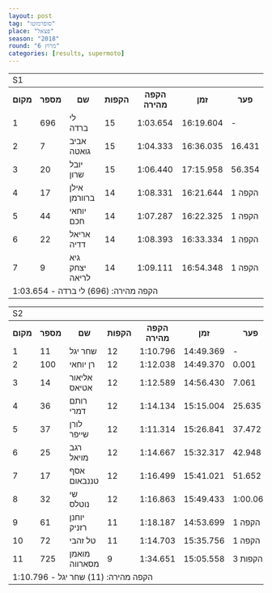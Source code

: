 ```yaml
---
layout: post
tag: "סופרמוטו"
place: "פצאל"
season: "2018"
round: "מרוץ 6"
categories: [results, supermoto]
---
```

<table class="line_color">
        <tr>
            <td colspan="99" class="title_font">S1</td>
        </tr>
        <tr class="rnkh_bkcolor">
            <th class="rnkh_font">מקום</th>
            <th class="rnkh_font">מספר</th>
            <th class="rnkh_font">שם</th>
            <th class="rnkh_font">הקפות</th>
            <th class="rnkh_font">הקפה מהירה</th>
            <th class="rnkh_font">זמן</th>
            <th class="rnkh_font">פער</th>
        </tr>
        <tr class="rnk_bkcolor OddRow">
            <td class="rnk_font">1</td>
            <td class="rnk_font highlight">696</td>
            <td class="rnk_font">לי ברדה</td>
            <td class="rnk_font">15</td>
            <td class="rnk_font">1:03.654</td>
            <td class="rnk_font">16:19.604</td>
            <td class="rnk_font">-</td>
        </tr>
        <tr class="rnk_bkcolor EvenRow">
            <td class="rnk_font">2</td>
            <td class="rnk_font highlight">7</td>
            <td class="rnk_font">אביב גואטה</td>
            <td class="rnk_font">15</td>
            <td class="rnk_font">1:04.333</td>
            <td class="rnk_font">16:36.035</td>
            <td class="rnk_font">16.431</td>
        </tr>
        <tr class="rnk_bkcolor OddRow">
            <td class="rnk_font">3</td>
            <td class="rnk_font highlight">20</td>
            <td class="rnk_font">יובל שרון</td>
            <td class="rnk_font">15</td>
            <td class="rnk_font">1:06.440</td>
            <td class="rnk_font">17:15.958</td>
            <td class="rnk_font">56.354</td>
        </tr>
        <tr class="rnk_bkcolor EvenRow">
            <td class="rnk_font">4</td>
            <td class="rnk_font highlight">17</td>
            <td class="rnk_font">אילן ברוורמן</td>
            <td class="rnk_font">14</td>
            <td class="rnk_font">1:08.331</td>
            <td class="rnk_font">16:21.644</td>
            <td class="rnk_font">1 הקפה</td>
        </tr>
        <tr class="rnk_bkcolor OddRow">
            <td class="rnk_font">5</td>
            <td class="rnk_font highlight">44</td>
            <td class="rnk_font">יוחאי חכם</td>
            <td class="rnk_font">14</td>
            <td class="rnk_font">1:07.287</td>
            <td class="rnk_font">16:22.325</td>
            <td class="rnk_font">1 הקפה</td>
        </tr>
        <tr class="rnk_bkcolor EvenRow">
            <td class="rnk_font">6</td>
            <td class="rnk_font highlight">22</td>
            <td class="rnk_font">אריאל דדיה</td>
            <td class="rnk_font">14</td>
            <td class="rnk_font">1:08.393</td>
            <td class="rnk_font">16:33.334</td>
            <td class="rnk_font">1 הקפה</td>
        </tr>
        <tr class="rnk_bkcolor OddRow">
            <td class="rnk_font">7</td>
            <td class="rnk_font highlight">9</td>
            <td class="rnk_font">גיא יצחק לריאה</td>
            <td class="rnk_font">14</td>
            <td class="rnk_font">1:09.111</td>
            <td class="rnk_font">16:54.348</td>
            <td class="rnk_font">1 הקפה</td>
        </tr>
        <tr>
            <td colspan="99" class="comment_font">הקפה מהירה: (696) לי ברדה - 1:03.654</td>
        </tr>
</table>
<table class="line_color">
        <tr>
            <td colspan="99" class="title_font">S2</td>
        </tr>
        <tr class="rnkh_bkcolor">
            <th class="rnkh_font">מקום</th>
            <th class="rnkh_font">מספר</th>
            <th class="rnkh_font">שם</th>
            <th class="rnkh_font">הקפות</th>
            <th class="rnkh_font">הקפה מהירה</th>
            <th class="rnkh_font">זמן</th>
            <th class="rnkh_font">פער</th>
        </tr>
        <tr class="rnk_bkcolor OddRow">
            <td class="rnk_font">1</td>
            <td class="rnk_font highlight">11</td>
            <td class="rnk_font">שחר יגל</td>
            <td class="rnk_font">12</td>
            <td class="rnk_font">1:10.796</td>
            <td class="rnk_font">14:49.369</td>
            <td class="rnk_font">-</td>
        </tr>
        <tr class="rnk_bkcolor EvenRow">
            <td class="rnk_font">2</td>
            <td class="rnk_font highlight">100</td>
            <td class="rnk_font">רן יוחאי</td>
            <td class="rnk_font">12</td>
            <td class="rnk_font">1:12.038</td>
            <td class="rnk_font">14:49.370</td>
            <td class="rnk_font">0.001</td>
        </tr>
        <tr class="rnk_bkcolor OddRow">
            <td class="rnk_font">3</td>
            <td class="rnk_font highlight">14</td>
            <td class="rnk_font">אליאור אטיאס</td>
            <td class="rnk_font">12</td>
            <td class="rnk_font">1:12.589</td>
            <td class="rnk_font">14:56.430</td>
            <td class="rnk_font">7.061</td>
        </tr>
        <tr class="rnk_bkcolor EvenRow">
            <td class="rnk_font">4</td>
            <td class="rnk_font highlight">36</td>
            <td class="rnk_font">רותם דמרי</td>
            <td class="rnk_font">12</td>
            <td class="rnk_font">1:14.134</td>
            <td class="rnk_font">15:15.004</td>
            <td class="rnk_font">25.635</td>
        </tr>
        <tr class="rnk_bkcolor OddRow">
            <td class="rnk_font">5</td>
            <td class="rnk_font highlight">37</td>
            <td class="rnk_font">לורן שייפר</td>
            <td class="rnk_font">12</td>
            <td class="rnk_font">1:11.314</td>
            <td class="rnk_font">15:26.841</td>
            <td class="rnk_font">37.472</td>
        </tr>
        <tr class="rnk_bkcolor EvenRow">
            <td class="rnk_font">6</td>
            <td class="rnk_font highlight">25</td>
            <td class="rnk_font">רגב מויאל</td>
            <td class="rnk_font">12</td>
            <td class="rnk_font">1:14.667</td>
            <td class="rnk_font">15:32.317</td>
            <td class="rnk_font">42.948</td>
        </tr>
        <tr class="rnk_bkcolor OddRow">
            <td class="rnk_font">7</td>
            <td class="rnk_font highlight">17</td>
            <td class="rnk_font">אסף טננבאום</td>
            <td class="rnk_font">12</td>
            <td class="rnk_font">1:16.499</td>
            <td class="rnk_font">15:41.021</td>
            <td class="rnk_font">51.652</td>
        </tr>
        <tr class="rnk_bkcolor EvenRow">
            <td class="rnk_font">8</td>
            <td class="rnk_font highlight">32</td>
            <td class="rnk_font">שי נוטלס</td>
            <td class="rnk_font">12</td>
            <td class="rnk_font">1:16.863</td>
            <td class="rnk_font">15:49.433</td>
            <td class="rnk_font">1:00.064</td>
        </tr>
        <tr class="rnk_bkcolor OddRow">
            <td class="rnk_font">9</td>
            <td class="rnk_font highlight">61</td>
            <td class="rnk_font">יוחנן רזניק</td>
            <td class="rnk_font">11</td>
            <td class="rnk_font">1:18.187</td>
            <td class="rnk_font">14:53.699</td>
            <td class="rnk_font">1 הקפה</td>
        </tr>
        <tr class="rnk_bkcolor EvenRow">
            <td class="rnk_font">10</td>
            <td class="rnk_font highlight">72</td>
            <td class="rnk_font">טל זהבי</td>
            <td class="rnk_font">11</td>
            <td class="rnk_font">1:14.703</td>
            <td class="rnk_font">15:35.756</td>
            <td class="rnk_font">1 הקפה</td>
        </tr>
        <tr class="rnk_bkcolor OddRow">
            <td class="rnk_font">11</td>
            <td class="rnk_font highlight">725</td>
            <td class="rnk_font">מואמן מסארווה</td>
            <td class="rnk_font">9</td>
            <td class="rnk_font">1:34.651</td>
            <td class="rnk_font">15:05.558</td>
            <td class="rnk_font">3 הקפות</td>
        </tr>
        <tr>
            <td colspan="99" class="comment_font">הקפה מהירה: (11) שחר יגל - 1:10.796</td>
        </tr>
</table>
